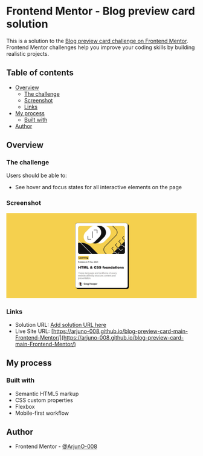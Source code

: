 # Frontend Mentor - Blog preview card solution

This is a solution to the [Blog preview card challenge on Frontend Mentor](https://www.frontendmentor.io/challenges/blog-preview-card-ckPaj01IcS). Frontend Mentor challenges help you improve your coding skills by building realistic projects. 

## Table of contents

- [Overview](#overview)
  - [The challenge](#the-challenge)
  - [Screenshot](#screenshot)
  - [Links](#links)
- [My process](#my-process)
  - [Built with](#built-with)
- [Author](#author)


## Overview

### The challenge

Users should be able to:

- See hover and focus states for all interactive elements on the page

### Screenshot

![](./screenshot.jpg)


### Links

- Solution URL: [Add solution URL here](https://your-solution-url.com)
- Live Site URL: [https://arjuno-008.github.io/blog-preview-card-main-Frontend-Mentor/](https://arjuno-008.github.io/blog-preview-card-main-Frontend-Mentor/)

## My process

### Built with

- Semantic HTML5 markup
- CSS custom properties
- Flexbox
- Mobile-first workflow

## Author

- Frontend Mentor - [@ArjunO-008](https://www.frontendmentor.io/profile/ArjunO-008)





